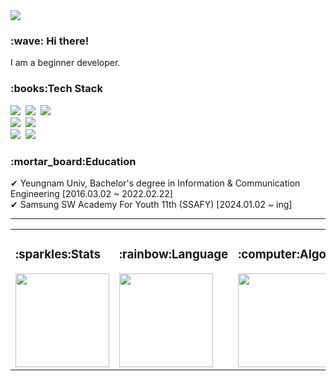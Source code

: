 <div class="header-image">
 <img src="https://capsule-render.vercel.app/api?
 type=waving&
 color=gradient
 height=180&
 section=header&
 text=capsule%20render&
 animation=fadein&
 fontAlginY=36&
 fontSize=32&
 fontColor=ffffff" />
</div>

<h3>:wave: Hi there!</h3>
I am a beginner developer.

<h3>:books:Tech Stack</h3>

<p>
  <img src="https://img.shields.io/badge/Java-007396?style=flat-square&logo=Java&logoColor=white"/></a>&nbsp
  <img src="https://img.shields.io/badge/Python-3766AB?style=flat-square&logo=Python&logoColor=white"/></a>&nbsp 
  <img src="https://img.shields.io/badge/Javascript-ffb13b?style=flat-square&logo=javascript&logoColor=white"/></a>&nbsp 
  <br>
  <img src="https://img.shields.io/badge/Spring-6DB33F?style=flat-square&logo=Spring&logoColor=white"/></a>&nbsp
  <img src="https://img.shields.io/badge/SpringBoot-6DB33F?style=flat-square&logo=SpringBoot&logoColor=white"/></a>&nbsp 
<!--   <img src="https://img.shields.io/badge/Node.js-339933?style=flat-square&logo=Node.js&logoColor=white"/></a>&nbsp -->
  <br>
  <img src="https://img.shields.io/badge/Oracle-F80000?style=flat-square&logo=Oracle&logoColor=white"/></a>&nbsp
  <img src="https://img.shields.io/badge/Mysql-E6B91E?style=flat-square&logo=MySql&logoColor=white"/></a>&nbsp
  <br>
<!--   <img src="https://img.shields.io/badge/AWS-232F3E?style=flat-square&logo=AmazonAWS&logoColor=white"/></a>&nbsp 
  <img src="https://img.shields.io/badge/GoogleCloud-4285F4?style=flat-square&logo=GoogleCloud&logoColor=white"/></a>&nbsp  -->
</p>

<h3>:mortar_board:Education</h3>
✔ Yeungnam Univ, Bachelor's degree in Information & Communication Engineering [2016.03.02 ~ 2022.02.22] <br>
✔ Samsung SW Academy For Youth 11th (SSAFY) [2024.01.02 ~ ing]
<hr>

<table>
  <tr>
    <td>
      <h3>:sparkles:Stats</h3>
      <img src="https://github-readme-stats.vercel.app/api?username=hhajae&theme=transparent&show_icons=true" height="150"/>
    </td>
    <td>
      <h3>:rainbow:Language</h3>
      <img src="https://github-readme-stats.vercel.app/api/top-langs/?username=hhajae&layout=compact&theme=transparent" height="150"/>
    </td>
    <td>
      <h3>:computer:Algorithm</h3>
      <img src="http://mazassumnida.wtf/api/v2/generate_badge?boj=hajae" height="150">
    </td>
  </tr>
</table>



<!--
**yuseung0429/yuseung0429** is a :sparkles: _special_ :sparkles: repository because its `README.md` (this file) appears on your GitHub profile.

Here are some ideas to get you started:

- :telescope: I’m currently working on ...
- :seedling: I’m currently learning ...
- :dancers: I’m looking to collaborate on ...
- :thinking_face: I’m looking for help with ...
- :speech_balloon: Ask me about ...
- :mailbox: How to reach me: ...
- :smile: Pronouns: ...
- :zap: Fun fact: ...
-->
